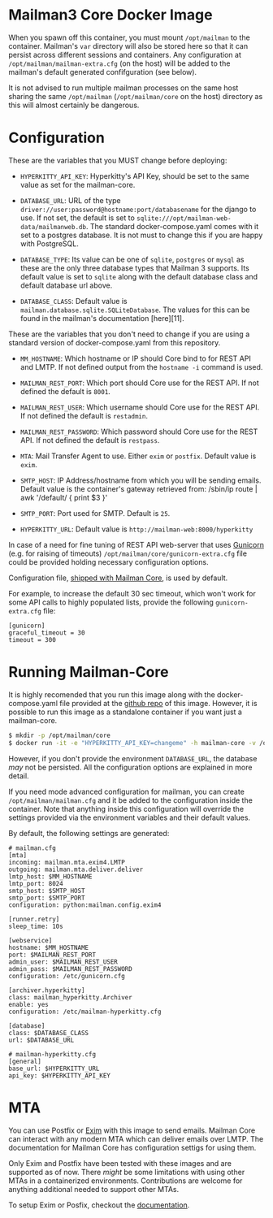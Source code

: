 Mailman3 Core Docker Image
==========================

When you spawn off this container, you must mount `/opt/mailman` to the
container. Mailman's `var` directory will also be stored here so that it can
persist across different sessions and containers. Any configuration at
`/opt/mailman/mailman-extra.cfg` (on the host) will be added to the mailman's default
generated confifguration (see below).

It is not advised to run multiple mailman processes on the same host sharing the
same `/opt/mailman` (`/opt/mailman/core` on the host) directory as this will
almost certainly be dangerous.


Configuration
=============

These are the variables that you MUST change before deploying:

- `HYPERKITTY_API_KEY`: Hyperkitty's API Key, should be set to the same value as
  set for the mailman-core.

- `DATABASE_URL`: URL of the type
  `driver://user:password@hostname:port/databasename` for the django to use. If
  not set, the default is set to
  `sqlite:///opt/mailman-web-data/mailmanweb.db`. The standard
  docker-compose.yaml comes with it set to a postgres database. It is not must
  to change this if you are happy with PostgreSQL.

- `DATABASE_TYPE`: Its value can be one of `sqlite`, `postgres` or `mysql` as
  these are the only three database types that Mailman 3 supports. Its default
  value is set to `sqlite` along with the default database class and default
  database url above.

- `DATABASE_CLASS`: Default value is
  `mailman.database.sqlite.SQLiteDatabase`. The values for this can be found in
  the mailman's documentation [here][11].


These are the variables that you don't need to change if you are using a
standard version of docker-compose.yaml from this repository.

- `MM_HOSTNAME`: Which hostname or IP should Core bind to for REST API and
  LMTP. If not defined output from the `hostname -i` command is used.

- `MAILMAN_REST_PORT`: Which port should Core use for the REST API. If not defined
  the default is `8001`.

- `MAILMAN_REST_USER`: Which username should Core use for the REST API. If not
  defined the default is `restadmin`.

- `MAILMAN_REST_PASSWORD`: Which password should Core use for the REST API. If
  not defined the default is `restpass`.

- `MTA`: Mail Transfer Agent to use. Either `exim` or `postfix`. Default value is `exim`.

- `SMTP_HOST`: IP Address/hostname from which you will be sending
  emails. Default value is the container's gateway retrieved from:
    /sbin/ip route | awk '/default/ { print $3 }'

- `SMTP_PORT`: Port used for SMTP. Default is `25`.

- `HYPERKITTY_URL`: Default value is `http://mailman-web:8000/hyperkitty`

In case of a need for fine tuning of REST API web-server that uses [Gunicorn](https://docs.gunicorn.org/en/stable/settings.html) (e.g. for raising of timeouts) `/opt/mailman/core/gunicorn-extra.cfg` file could be provided holding necessary configuration options.

Configuration file, [shipped with Mailman Core](https://gitlab.com/mailman/mailman/-/blob/master/src/mailman/config/gunicorn.cfg), is used by default.

For example, to increase the default 30 sec timeout, which won't work for some API calls to highly populated lists, provide the following `gunicorn-extra.cfg` file:

```
[gunicorn]
graceful_timeout = 30
timeout = 300
```

Running Mailman-Core
====================

It is highly recomended that you run this image along with the
docker-compose.yaml file provided at the [github repo][1] of this
image. However, it is possible to run this image as a standalone container if
you want just a mailman-core.

```bash
$ mkdir -p /opt/mailman/core
$ docker run -it -e "HYPERKITTY_API_KEY=changeme" -h mailman-core -v /opt/mailman/core:/opt/mailman mailman-core
```

However, if you don't provide the environment `DATABASE_URL`, the database _may_
not be persisted. All the configuration options are explained in more detail.

If you need mode advanced configuration for mailman, you can create
`/opt/mailman/mailman.cfg` and it be added to the configuration inside the
container. Note that anything inside this configuration will override the
settings provided via the environment variables and their default values.

By default, the following settings are generated:

```
# mailman.cfg
[mta]
incoming: mailman.mta.exim4.LMTP
outgoing: mailman.mta.deliver.deliver
lmtp_host: $MM_HOSTNAME
lmtp_port: 8024
smtp_host: $SMTP_HOST
smtp_port: $SMTP_PORT
configuration: python:mailman.config.exim4

[runner.retry]
sleep_time: 10s

[webservice]
hostname: $MM_HOSTNAME
port: $MAILMAN_REST_PORT
admin_user: $MAILMAN_REST_USER
admin_pass: $MAILMAN_REST_PASSWORD
configuration: /etc/gunicorn.cfg

[archiver.hyperkitty]
class: mailman_hyperkitty.Archiver
enable: yes
configuration: /etc/mailman-hyperkitty.cfg

[database]
class: $DATABASE_CLASS
url: $DATABASE_URL
```

```
# mailman-hyperkitty.cfg
[general]
base_url: $HYPERKITTY_URL
api_key: $HYPERKITTY_API_KEY
```

MTA
===

You can use Postfix or [Exim][2] with this image to send emails. Mailman Core
can interact with any modern MTA which can deliver emails over LMTP. The
documentation for Mailman Core has configuration settigs for using them.

Only Exim and Postfix have been tested with these images and are supported as of
now. There _might_ be some limitations with using other MTAs in a containerized
environments. Contributions are welcome for anything additional needed to
support other MTAs.

To setup Exim or Posfix, checkout the [documentation][3].

[1]: https://github.com/maxking/docker-mailman
[2]: http://www.exim.org
[3]: https://asynchronous.in/docker-mailman#setting-up-your-mta
